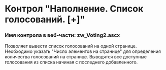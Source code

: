 ﻿---
description: 2.4.9.1
---
# Контрол "Наполнение. Список голосований. [+]"
### Имя контрола в веб-части: zw_Voting2.ascx
Позволяет вывести список голосований на одной странице. 
Необходимо указать "Число элементов на странице" для определения количества голосований на странице.
Выводятся все доступные голосования из списка начиная с последнего добавленного.
